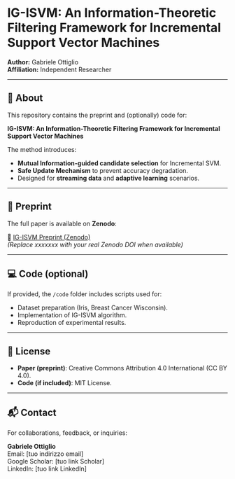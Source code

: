 # IG-ISVM: An Information-Theoretic Filtering Framework for Incremental Support Vector Machines

**Author:** Gabriele Ottiglio  
**Affiliation:** Independent Researcher

---

## 📝 About

This repository contains the preprint and (optionally) code for:

**IG-ISVM: An Information-Theoretic Filtering Framework for Incremental Support Vector Machines**

The method introduces:
- **Mutual Information-guided candidate selection** for Incremental SVM.
- **Safe Update Mechanism** to prevent accuracy degradation.
- Designed for **streaming data** and **adaptive learning** scenarios.

---

## 📄 Preprint

The full paper is available on **Zenodo**:

🔗 [IG-ISVM Preprint (Zenodo)](https://doi.org/10.5281/zenodo.xxxxxxx)  
*(Replace xxxxxxx with your real Zenodo DOI when available)*

---

## 💻 Code (optional)

If provided, the `/code` folder includes scripts used for:
- Dataset preparation (Iris, Breast Cancer Wisconsin).
- Implementation of IG-ISVM algorithm.
- Reproduction of experimental results.

---

## 📜 License

- **Paper (preprint)**: Creative Commons Attribution 4.0 International (CC BY 4.0).
- **Code (if included)**: MIT License.

---

## 📬 Contact

For collaborations, feedback, or inquiries:

**Gabriele Ottiglio**  
Email: [tuo indirizzo email]  
Google Scholar: [tuo link Scholar]  
LinkedIn: [tuo link LinkedIn]  


